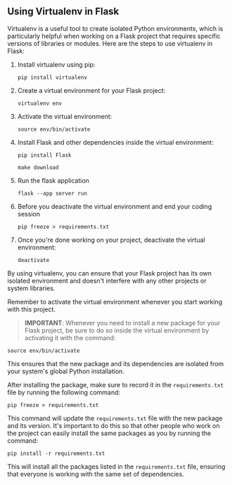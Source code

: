 ## Using Virtualenv in Flask

Virtualenv is a useful tool to create isolated Python environments, which is particularly helpful when working on a Flask project that requires specific versions of libraries or modules. Here are the steps to use virtualenv in Flask:

1. Install virtualenv using pip:

   ```
   pip install virtualenv
   ```

2. Create a virtual environment for your Flask project:

   ```
   virtualenv env
   ```

3. Activate the virtual environment:

   ```
   source env/bin/activate
   ```

4. Install Flask and other dependencies inside the virtual environment:

   ```
   pip install Flask
   ```
    ```
    make download
    ```

5. Run the flask application

    ```
    flask --app server run
    ```

6. Before you deactivate the virtual environment and end your coding session

    ```
    pip freeze > requirements.txt

7. Once you're done working on your project, deactivate the virtual environment:

   ```
   deactivate
   ```

By using virtualenv, you can ensure that your Flask project has its own isolated environment and doesn't interfere with any other projects or system libraries.

Remember to activate the virtual environment whenever you start working with this project.

> **IMPORTANT**: Whenever you need to install a new package for your Flask project, be sure to do so inside the virtual environment by activating it with the command:

```
source env/bin/activate
```

This ensures that the new package and its dependencies are isolated from your system's global Python installation.

After installing the package, make sure to record it in the `requirements.txt` file by running the following command:

```
pip freeze > requirements.txt
```

This command will update the `requirements.txt` file with the new package and its version. It's important to do this so that other people who work on the project can easily install the same packages as you by running the command:

```
pip install -r requirements.txt
```

This will install all the packages listed in the `requirements.txt` file, ensuring that everyone is working with the same set of dependencies.